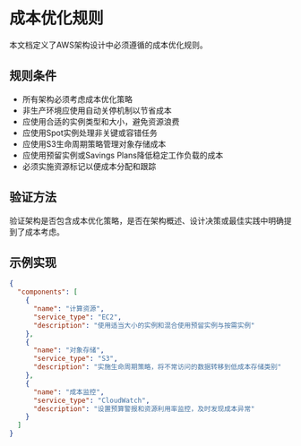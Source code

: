 # 成本优化规则

本文档定义了AWS架构设计中必须遵循的成本优化规则。

## 规则条件

- 所有架构必须考虑成本优化策略
- 非生产环境应使用自动关停机制以节省成本
- 应使用合适的实例类型和大小，避免资源浪费
- 应使用Spot实例处理非关键或容错任务
- 应使用S3生命周期策略管理对象存储成本
- 应使用预留实例或Savings Plans降低稳定工作负载的成本
- 必须实施资源标记以便成本分配和跟踪

## 验证方法

验证架构是否包含成本优化策略，是否在架构概述、设计决策或最佳实践中明确提到了成本考虑。

## 示例实现

```json
{
  "components": [
    {
      "name": "计算资源",
      "service_type": "EC2",
      "description": "使用适当大小的实例和混合使用预留实例与按需实例"
    },
    {
      "name": "对象存储",
      "service_type": "S3",
      "description": "实施生命周期策略，将不常访问的数据转移到低成本存储类别"
    },
    {
      "name": "成本监控",
      "service_type": "CloudWatch",
      "description": "设置预算警报和资源利用率监控，及时发现成本异常"
    }
  ]
}
```